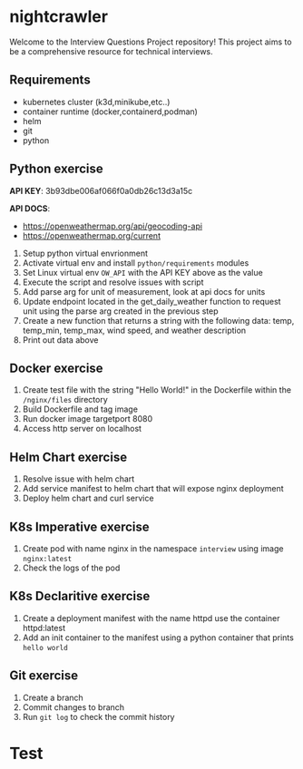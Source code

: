 # nightcrawler
Welcome to the Interview Questions Project repository! This project aims to be a comprehensive resource for technical interviews.

## Requirements
* kubernetes cluster (k3d,minikube,etc..)
* container runtime (docker,containerd,podman)
* helm
* git
* python

## Python exercise

**API KEY**: 3b93dbe006af066f0a0db26c13d3a15c

**API DOCS**:
* https://openweathermap.org/api/geocoding-api
* https://openweathermap.org/current

1. Setup python virtual envrionment
2. Activate virtual env and install `python/requirements` modules
3. Set Linux virtual env `OW_API` with the API KEY above as the value
4. Execute the script and resolve issues with script
5. Add parse arg for unit of measurement, look at api docs for units
6. Update endpoint located in the get_daily_weather function to request unit using the parse arg created in the previous step
7. Create a new function that returns a string with the following data: temp, temp_min, temp_max, wind speed, and weather description
8. Print out data above

## Docker exercise

1. Create test file with the string "Hello World!" in the Dockerfile within the `/nginx/files` directory
2. Build Dockerfile and tag image
3. Run docker image targetport 8080
4. Access http server on localhost

## Helm Chart exercise

1. Resolve issue with helm chart
2. Add service manifest to helm chart that will expose nginx deployment
3. Deploy helm chart and curl service

## K8s Imperative exercise
1. Create pod with name nginx in the namespace `interview` using image `nginx:latest`
2. Check the logs of the pod

## K8s Declaritive exercise
1. Create a deployment manifest with the name httpd use the container httpd:latest
2. Add an init container to the manifest using a python container that prints `hello world`

## Git exercise
1. Create a branch
2. Commit changes to branch
3. Run `git log` to check the commit history

# Test